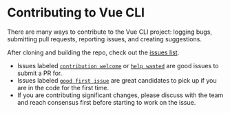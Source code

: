 
# Contributing to Vue CLI

There are many ways to contribute to the Vue CLI project: logging bugs, submitting pull requests, reporting issues, and creating suggestions.

After cloning and building the repo, check out the [issues list](https://github.com/vuejs/vue-cli/issues?utf8=%E2%9C%93&q=is%3Aopen+is%3Aissue).
* Issues labeled [`contribution welcome`](https://github.com/vuejs/vue-cli/issues?q=is%3Aissue+is%3Aopen+label%3A%22contribution+welcome%22) or [`help wanted`](https://github.com/vuejs/vue-cli/issues?q=is%3Aissue+is%3Aopen+label%3A%22help+wanted%22) are good issues to submit a PR for.
* Issues labeled [`good first issue`](https://github.com/vuejs/vue-cli/issues?q=is%3Aissue+is%3Aopen+label%3A%22good+first+issue%22) are great candidates to pick up if you are in the code for the first time.
* If you are contributing significant changes, please discuss with the team  and reach consensus first before starting to work on the issue.